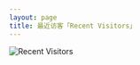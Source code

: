 ```yaml
---
layout: page
title: 最近访客「Recent Visitors」 
---
```



![Recent Visitors](http://od8sm9q7x.bkt.clouddn.com/trustMe.png)

<div id="hot-news-wrap"></div>
<script>var yunModuleEnv = true;</script>
<script src="https://img1.cache.netease.com/f2e/tie/yun/sdk/loader.js"></script>
<script>
  var yunTieProductKey = "88e913c19bd844db833a1288040a08ce";  
  var yunHotNewsWrap = "hot-news-wrap";   //放置的DOM节点ID 或 样式类
  Tie.loader("aHR0cHM6Ly9hcGkuZ2VudGllLjE2My5jb20vZXh0ZW5kL2hvdF9uZXdzX3NjcmlwdC5odG1s", true);
</script>






